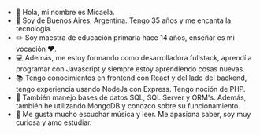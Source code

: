 - 👋 Hola, mi nombre es Micaela.
- 👀 Soy de Buenos Aires, Argentina. Tengo 35 años y me encanta la tecnología. 
- ✏️ Soy maestra de educación primaria hace 14 años, enseñar es mi vocación ❤️.  
- 💻 Además, me estoy formando como desarrolladora fullstack, aprendí a programar con Javascript y siempre estoy aprendiendo cosas nuevas. 
- 📚 Tengo conocimientos en frontend con React y del lado del backend, tengo experiencia usando NodeJs con Express. Tengo noción de PHP. 
- 💾 También manejo bases de datos SQL, SQL Server y ORM's. Además, también he utilizando MongoDB y conozco sobre su funcionamiento. 
- 🎵 Me gusta mucho escuchar música y leer. Me apasiona saber, soy muy curiosa y amo estudiar. 





<!---
micamingrone/micamingrone is a ✨ special ✨ repository because its `README.md` (this file) appears on your GitHub profile.
You can click the Preview link to take a look at your changes.
--->
